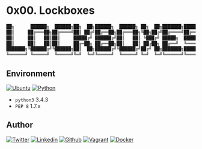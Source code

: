 # 0x00. Lockboxes

```python
██╗      ██████╗  ██████╗██╗  ██╗██████╗  ██████╗ ██╗  ██╗███████╗███████╗
██║     ██╔═══██╗██╔════╝██║ ██╔╝██╔══██╗██╔═══██╗╚██╗██╔╝██╔════╝██╔════╝
██║     ██║   ██║██║     █████╔╝ ██████╔╝██║   ██║ ╚███╔╝ █████╗  ███████╗
██║     ██║   ██║██║     ██╔═██╗ ██╔══██╗██║   ██║ ██╔██╗ ██╔══╝  ╚════██║
███████╗╚██████╔╝╚██████╗██║  ██╗██████╔╝╚██████╔╝██╔╝ ██╗███████╗███████║
╚══════╝ ╚═════╝  ╚═════╝╚═╝  ╚═╝╚═════╝  ╚═════╝ ╚═╝  ╚═╝╚══════╝╚══════╝
```

## Environment

[![Ubuntu](https://img.shields.io/static/v1?label=&message=Ubuntu&color=E95420&logo=Ubuntu&logoColor=E95420&labelColor=2F333A)](https://ubuntu.com/)<!-- ubuntu -->
[![Python](https://img.shields.io/static/v1?label=&message=Python&color=FFD43B&logo=python&logoColor=3776AB&labelColor=2F333A)](https://www.python.org)<!-- python-->
- `python3` 3.4.3
- `PEP 8` 1.7.x

## Author
<!-- twitter -->
[![Twitter](https://img.shields.io/twitter/follow/ralex_uy?style=social)](https://twitter.com/ralex_uy) <!-- linkedin --> [![Linkedin](https://img.shields.io/badge/LinkedIn-+24K-blue?style=social&logo=linkedin)](https://www.linkedin.com/in/ronald-rivero/) <!-- github --> [![Github](https://img.shields.io/github/followers/ralexrivero?style=social)](https://github.com/ralexrivero/) <!-- vagrant --> [![Vagrant](https://img.shields.io/static/v1?label=&message=Vagrant%20Profile&color=1868F2&logo=vagrant&labelColor=2F333A)](https://app.vagrantup.com/ralexrivero) <!-- docker --> [![Docker](https://img.shields.io/static/v1?label=&message=Docker%20Profile&color=2496ED&logo=Docker&labelColor=2F333A)](https://hub.docker.com/u/ralexrivero)